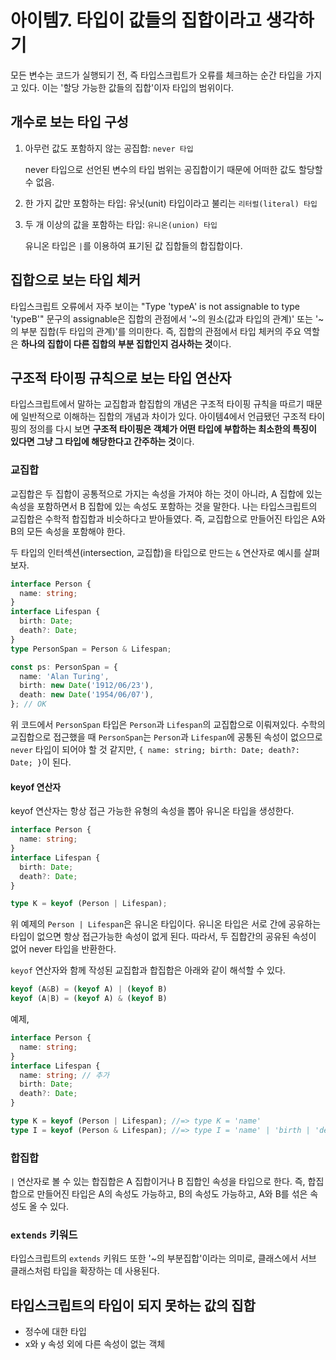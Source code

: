 # 아이템7. 타입이 값들의 집합이라고 생각하기

모든 변수는 코드가 실행되기 전, 즉 타입스크립트가 오류를 체크하는 순간 타입을 가지고 있다. 이는 '할당 가능한 값들의 집합'이자 타입의 범위이다.

## 개수로 보는 타입 구성

1. 아무런 값도 포함하지 않는 공집합: `never 타입`

   never 타입으로 선언된 변수의 타입 범위는 공집합이기 때문에 어떠한 값도 할당할 수 없음.

2. 한 가지 값만 포함하는 타입: 유닛(unit) 타입이라고 불리는 `리터럴(literal) 타입`

3. 두 개 이상의 값을 포함하는 타입: `유니온(union) 타입`

   유니온 타입은 `|`를 이용하여 표기된 값 집합들의 합집합이다.

## 집합으로 보는 타입 체커

타입스크립트 오류에서 자주 보이는 "Type 'typeA' is not assignable to type 'typeB'" 문구의 assignable은 집합의 관점에서 '~의 원소(값과 타입의 관계)' 또는 '~의 부분 집합(두 타입의 관계)'를 의미한다. 즉, 집합의 관점에서 타입 체커의 주요 역할은 **하나의 집합이 다른 집합의 부분 집합인지 검사하는 것**이다.

## 구조적 타이핑 규칙으로 보는 타입 연산자

타입스크립트에서 말하는 교집합과 합집합의 개념은 구조적 타이핑 규칙을 따르기 때문에 일반적으로 이해하는 집합의 개념과 차이가 있다. 아이템4에서 언급됐던 구조적 타이핑의 정의를 다시 보면 **구조적 타이핑은 객체가 어떤 타입에 부합하는 최소한의 특징이 있다면 그냥 그 타입에 해당한다고 간주하는 것**이다.

### 교집합

교집합은 두 집합이 공통적으로 가지는 속성을 가져야 하는 것이 아니라, A 집합에 있는 속성을 포함하면서 B 집합에 있는 속성도 포함하는 것을 말한다. 나는 타입스크립트의 교집합은 수학적 합집합과 비슷하다고 받아들였다. 즉, 교집합으로 만들어진 타입은 A와 B의 모든 속성을 포함해야 한다.

두 타입의 인터섹션(intersection, 교집합)을 타입으로 만드는 `&` 연산자로 예시를 살펴보자.

```ts
interface Person {
  name: string;
}
interface Lifespan {
  birth: Date;
  death?: Date;
}
type PersonSpan = Person & Lifespan;

const ps: PersonSpan = {
  name: 'Alan Turing',
  birth: new Date('1912/06/23'),
  death: new Date('1954/06/07'),
}; // OK
```

위 코드에서 `PersonSpan` 타입은 `Person`과 `Lifespan`의 교집합으로 이뤄져있다. 수학의 교집합으로 접근했을 때 `PersonSpan`는 `Person`과 `Lifespan`에 공통된 속성이 없으므로 `never` 타입이 되어야 할 것 같지만, `{ name: string; birth: Date; death?: Date; }`이 된다.

#### keyof 연산자

keyof 연산자는 항상 접근 가능한 유형의 속성을 뽑아 유니온 타입을 생성한다.

```ts
interface Person {
  name: string;
}
interface Lifespan {
  birth: Date;
  death?: Date;
}

type K = keyof (Person | Lifespan);
```

위 예제의 `Person | Lifespan`은 유니온 타입이다. 유니온 타입은 서로 간에 공유하는 타입이 없으면 항상 접근가능한 속성이 없게 된다. 따라서, 두 집합간의 공유된 속성이 없어 never 타입을 반환한다.

`keyof` 연산자와 함께 작성된 교집합과 합집합은 아래와 같이 해석할 수 있다.

```ts
keyof (A&B) = (keyof A) | (keyof B)
keyof (A|B) = (keyof A) & (keyof B)
```

예제,

```ts
interface Person {
  name: string;
}
interface Lifespan {
  name: string; // 추가
  birth: Date;
  death?: Date;
}

type K = keyof (Person | Lifespan); //=> type K = 'name'
type I = keyof (Person & Lifespan); //=> type I = 'name' | 'birth | 'death'
```

### 합집합

`|` 연산자로 볼 수 있는 합집합은 A 집합이거나 B 집합인 속성을 타입으로 한다. 즉, 합집합으로 만들어진 타입은 A의 속성도 가능하고, B의 속성도 가능하고, A와 B를 섞은 속성도 올 수 있다.

### `extends` 키워드

타입스크립트의 `extends` 키워드 또한 '~의 부분집합'이라는 의미로, 클래스에서 서브 클래스처럼 타입을 확장하는 데 사용된다.

## 타입스크립트의 타입이 되지 못하는 값의 집합

- 정수에 대한 타입
- x와 y 속성 외에 다른 속성이 없는 객체
